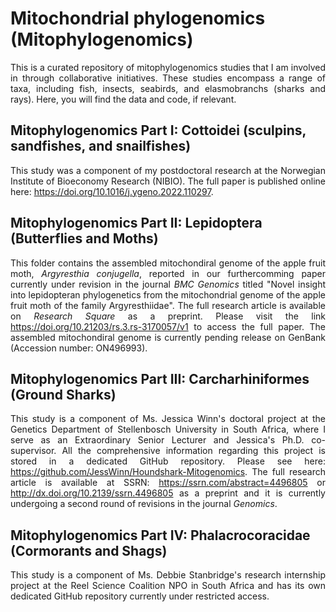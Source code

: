 # Mitochondrial phylogenomics (Mitophylogenomics)
<div align="justify">
  
This is a curated repository of mitophylogenomics studies that I am involved in through collaborative initiatives. These studies encompass a range of taxa, including fish, insects, seabirds, and elasmobranchs (sharks and rays). Here, you will find the data and code, if relevant.

</div>

## Mitophylogenomics Part I: Cottoidei (sculpins, sandfishes, and snailfishes)
<div align="justify">

This study was a component of my postdoctoral research at the Norwegian Institute of Bioeconomy Research (NIBIO). The full paper is published online here: https://doi.org/10.1016/j.ygeno.2022.110297.

</div>

## Mitophylogenomics Part II: Lepidoptera (Butterflies and Moths)
<div align="justify">
  
This folder contains the assembled mitochondiral genome of the apple fruit moth, *Argyresthia conjugella*, reported in our furthercomming paper currently under revision in the journal *BMC Genomics* titled "Novel insight into lepidopteran phylogenetics from the mitochondrial genome of the apple fruit moth of the family Argyresthiidae". The full research article is available on *Research Square* as a preprint. Please visit the link https://doi.org/10.21203/rs.3.rs-3170057/v1 to access the full paper. The assembled mitochondiral genome is currently pending release on GenBank (Accession number: ON496993).

</div>

## Mitophylogenomics Part III: Carcharhiniformes (Ground Sharks)
<div align="justify">
  
This study is a component of Ms. Jessica Winn's doctoral project at the Genetics Department of Stellenbosch University in South Africa, where I serve as an Extraordinary Senior Lecturer and Jessica's Ph.D. co-supervisor. All the comprehensive information regarding this project is stored in a dedicated GitHub repository. Please see here: https://github.com/JessWinn/Houndshark-Mitogenomics. The full research article is available at SSRN: https://ssrn.com/abstract=4496805 or http://dx.doi.org/10.2139/ssrn.4496805 as a preprint and it is currently undergoing a second round of revisions in the journal *Genomics*.  

</div>

## Mitophylogenomics Part IV: Phalacrocoracidae (Cormorants and Shags)
<div align="justify">

This study is a component of Ms. Debbie Stanbridge's research internship project at the Reel Science Coalition NPO in South Africa and has its own dedicated GitHub repository currently under restricted access.

</div>
